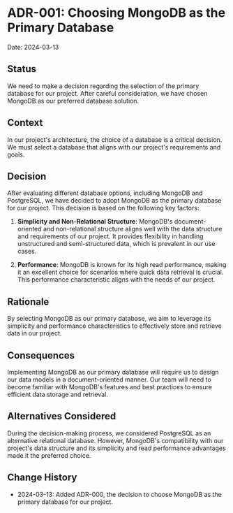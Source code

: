 # ADR-001: Choosing MongoDB as the Primary Database

Date: 2024-03-13

## Status

We need to make a decision regarding the selection of the primary database for our project. After careful consideration, we have chosen MongoDB as our preferred database solution.

## Context

In our project's architecture, the choice of a database is a critical decision. We must select a database that aligns with our project's requirements and goals.

## Decision

After evaluating different database options, including MongoDB and PostgreSQL, we have decided to adopt MongoDB as the primary database for our project. This decision is based on the following key factors:

1. **Simplicity and Non-Relational Structure**: MongoDB's document-oriented and non-relational structure aligns well with the data structure and requirements of our project. It provides flexibility in handling unstructured and semi-structured data, which is prevalent in our use cases.

2. **Performance**: MongoDB is known for its high read performance, making it an excellent choice for scenarios where quick data retrieval is crucial. This performance characteristic aligns with the needs of our project.

## Rationale

By selecting MongoDB as our primary database, we aim to leverage its simplicity and performance characteristics to effectively store and retrieve data in our project.

## Consequences

Implementing MongoDB as our primary database will require us to design our data models in a document-oriented manner. Our team will need to become familiar with MongoDB's features and best practices to ensure efficient data storage and retrieval.

## Alternatives Considered

During the decision-making process, we considered PostgreSQL as an alternative relational database. However, MongoDB's compatibility with our project's data structure and its simplicity and read performance advantages made it the preferred choice.

## Change History

- 2024-03-13: Added ADR-000, the decision to choose MongoDB as the primary database for our project.